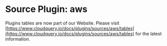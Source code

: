 # Source Plugin: aws

Plugins tables are now part of our Website. Please visit [https://www.cloudquery.io/docs/plugins/sources/aws/tables](https://www.cloudquery.io/docs/plugins/sources/aws/tables) for the latest information.